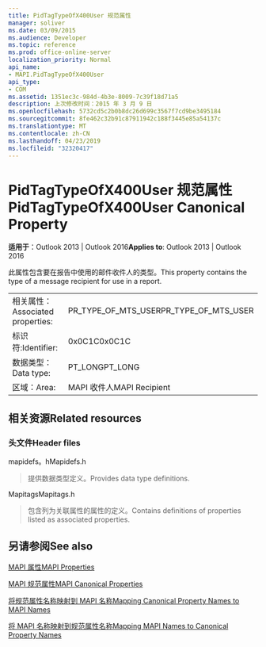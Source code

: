 ```yaml
---
title: PidTagTypeOfX400User 规范属性
manager: soliver
ms.date: 03/09/2015
ms.audience: Developer
ms.topic: reference
ms.prod: office-online-server
localization_priority: Normal
api_name:
- MAPI.PidTagTypeOfX400User
api_type:
- COM
ms.assetid: 1351ec3c-984d-4b3e-8009-7c39f18d71a5
description: 上次修改时间：2015 年 3 月 9 日
ms.openlocfilehash: 5732cd5c2b0b8dc26d699c3567f7cd9be3495184
ms.sourcegitcommit: 8fe462c32b91c87911942c188f3445e85a54137c
ms.translationtype: MT
ms.contentlocale: zh-CN
ms.lasthandoff: 04/23/2019
ms.locfileid: "32320417"
---
```

# <a name="pidtagtypeofx400user-canonical-property"></a><span data-ttu-id="5bd97-103">PidTagTypeOfX400User 规范属性</span><span class="sxs-lookup"><span data-stu-id="5bd97-103">PidTagTypeOfX400User Canonical Property</span></span>

  
  
<span data-ttu-id="5bd97-104">**适用于**：Outlook 2013 | Outlook 2016</span><span class="sxs-lookup"><span data-stu-id="5bd97-104">**Applies to**: Outlook 2013 | Outlook 2016</span></span> 
  
<span data-ttu-id="5bd97-105">此属性包含要在报告中使用的邮件收件人的类型。</span><span class="sxs-lookup"><span data-stu-id="5bd97-105">This property contains the type of a message recipient for use in a report.</span></span>
  
|||
|:-----|:-----|
|<span data-ttu-id="5bd97-106">相关属性：</span><span class="sxs-lookup"><span data-stu-id="5bd97-106">Associated properties:</span></span>  <br/> |<span data-ttu-id="5bd97-107">PR_TYPE_OF_MTS_USER</span><span class="sxs-lookup"><span data-stu-id="5bd97-107">PR_TYPE_OF_MTS_USER</span></span>  <br/> |
|<span data-ttu-id="5bd97-108">标识符:</span><span class="sxs-lookup"><span data-stu-id="5bd97-108">Identifier:</span></span>  <br/> |<span data-ttu-id="5bd97-109">0x0C1C</span><span class="sxs-lookup"><span data-stu-id="5bd97-109">0x0C1C</span></span>  <br/> |
|<span data-ttu-id="5bd97-110">数据类型：</span><span class="sxs-lookup"><span data-stu-id="5bd97-110">Data type:</span></span>  <br/> |<span data-ttu-id="5bd97-111">PT_LONG</span><span class="sxs-lookup"><span data-stu-id="5bd97-111">PT_LONG</span></span>  <br/> |
|<span data-ttu-id="5bd97-112">区域：</span><span class="sxs-lookup"><span data-stu-id="5bd97-112">Area:</span></span>  <br/> |<span data-ttu-id="5bd97-113">MAPI 收件人</span><span class="sxs-lookup"><span data-stu-id="5bd97-113">MAPI Recipient</span></span>  <br/> |
   
## <a name="related-resources"></a><span data-ttu-id="5bd97-114">相关资源</span><span class="sxs-lookup"><span data-stu-id="5bd97-114">Related resources</span></span>

### <a name="header-files"></a><span data-ttu-id="5bd97-115">头文件</span><span class="sxs-lookup"><span data-stu-id="5bd97-115">Header files</span></span>

<span data-ttu-id="5bd97-116">mapidefs。h</span><span class="sxs-lookup"><span data-stu-id="5bd97-116">Mapidefs.h</span></span>
  
> <span data-ttu-id="5bd97-117">提供数据类型定义。</span><span class="sxs-lookup"><span data-stu-id="5bd97-117">Provides data type definitions.</span></span>
    
<span data-ttu-id="5bd97-118">Mapitags</span><span class="sxs-lookup"><span data-stu-id="5bd97-118">Mapitags.h</span></span>
  
> <span data-ttu-id="5bd97-119">包含列为关联属性的属性的定义。</span><span class="sxs-lookup"><span data-stu-id="5bd97-119">Contains definitions of properties listed as associated properties.</span></span>
    
## <a name="see-also"></a><span data-ttu-id="5bd97-120">另请参阅</span><span class="sxs-lookup"><span data-stu-id="5bd97-120">See also</span></span>



[<span data-ttu-id="5bd97-121">MAPI 属性</span><span class="sxs-lookup"><span data-stu-id="5bd97-121">MAPI Properties</span></span>](mapi-properties.md)
  
[<span data-ttu-id="5bd97-122">MAPI 规范属性</span><span class="sxs-lookup"><span data-stu-id="5bd97-122">MAPI Canonical Properties</span></span>](mapi-canonical-properties.md)
  
[<span data-ttu-id="5bd97-123">将规范属性名称映射到 MAPI 名称</span><span class="sxs-lookup"><span data-stu-id="5bd97-123">Mapping Canonical Property Names to MAPI Names</span></span>](mapping-canonical-property-names-to-mapi-names.md)
  
[<span data-ttu-id="5bd97-124">将 MAPI 名称映射到规范属性名称</span><span class="sxs-lookup"><span data-stu-id="5bd97-124">Mapping MAPI Names to Canonical Property Names</span></span>](mapping-mapi-names-to-canonical-property-names.md)

